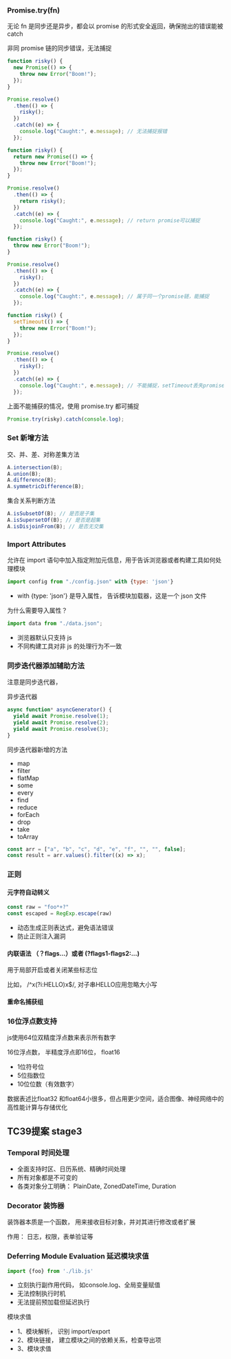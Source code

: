 ### Promise.try(fn)

无论 fn 是同步还是异步，都会以 promise 的形式安全返回，确保抛出的错误能被 catch

非同 promise 链的同步错误，无法捕捉

```js
function risky() {
  new Promise(() => {
    throw new Error("Boom!");
  });
}

Promise.resolve()
  .then(() => {
    risky();
  })
  .catch((e) => {
    console.log("Caught:", e.message); // 无法捕捉报错
  });
```

```js
function risky() {
  return new Promise(() => {
    throw new Error("Boom!");
  });
}

Promise.resolve()
  .then(() => {
    return risky();
  })
  .catch((e) => {
    console.log("Caught:", e.message); // return promise可以捕捉
  });
```

```js
function risky() {
  throw new Error("Boom!");
}

Promise.resolve()
  .then(() => {
    risky();
  })
  .catch((e) => {
    console.log("Caught:", e.message); // 属于同一个promise链，能捕捉
  });
```

```js
function risky() {
  setTimeout(() => {
    throw new Error("Boom!");
  });
}

Promise.resolve()
  .then(() => {
    risky();
  })
  .catch((e) => {
    console.log("Caught:", e.message); // 不能捕捉，setTimeout丢失promise链
  });
```

上面不能捕获的情况，使用 promise.try 都可捕捉

```js
Promise.try(risky).catch(console.log);
```

### Set 新增方法

交、并、差、对称差集方法

```js
A.intersection(B);
A.union(B);
A.difference(B);
A.symmetricDifference(B);
```

集合关系判断方法

```js
A.isSubsetOf(B); // 是否是子集
A.isSupersetOf(B); // 是否是超集
A.isDisjoinFrom(B); // 是否无交集
```

### Import Attributes

允许在 import 语句中加入指定附加元信息，用于告诉浏览器或者构建工具如何处理模块

```js
import config from "./config.json" with {type: 'json'}
```

- with {type: 'json'} 是导入属性， 告诉模块加载器，这是一个 json 文件

为什么需要导入属性？

```js
import data from "./data.json";
```

- 浏览器默认只支持 js
- 不同构建工具对非 js 的处理行为不一致

### 同步迭代器添加辅助方法

注意是同步迭代器，

异步迭代器

```js
async function* asyncGenerator() {
  yield await Promise.resolve(1);
  yield await Promise.resolve(2);
  yield await Promise.resolve(3);
}
```

同步迭代器新增的方法

- map
- filter
- flatMap
- some
- every
- find
- reduce
- forEach
- drop
- take
- toArray

```js
const arr = ["a", "b", "c", "d", "e", "f", "", "", false];
const result = arr.values().filter((x) => x);
```

### 正则

#### 元字符自动转义
```js
const raw = "foo*+?"
const escaped = RegExp.escape(raw)
```
- 动态生成正则表达式，避免语法错误
- 防止正则注入漏洞

#### 内联语法 （？flags...）或者 (?flags1-flags2:...)

用于局部开启或者关闭某些标志位

比如， /^x(?i:HELLO)x$/, 对子串HELLO应用忽略大小写

#### 重命名捕获组


### 16位浮点数支持

js使用64位双精度浮点数来表示所有数字

16位浮点数， 半精度浮点即16位， float16
- 1位符号位
- 5位指数位
- 10位位数（有效数字）

数据表述比float32 和float64小很多，但占用更少空间，适合图像、神经网络中的高性能计算与存储优化



## TC39提案 stage3

### Temporal 时间处理

- 全面支持时区、日历系统、精确时间处理
- 所有对象都是不可变的
- 各类对象分工明确： PlainDate, ZonedDateTime, Duration

### Decorator 装饰器

装饰器本质是一个函数， 用来接收目标对象，并对其进行修改或者扩展

作用： 日志，权限，表单验证等

### Deferring Module Evaluation 延迟模块求值

```js
import {foo} from './lib.js'
```

- 立刻执行副作用代码， 如console.log、全局变量赋值
- 无法控制执行时机
- 无法提前预加载但延迟执行

模块求值

- 1、模块解析， 识别 import/export
- 2、模块链接， 建立模块之间的依赖关系，检查导出项
- 3、模块求值


